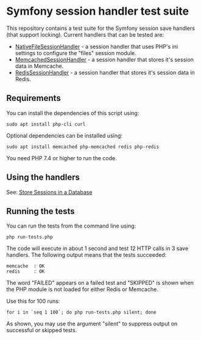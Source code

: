 # Symfony session handler test suite

This repository contains a test suite for the Symfony session save handlers (that support locking). Current handlers that can be tested are:

- [NativeFileSessionHandler](https://github.com/symfony/symfony/blob/6.2/src/Symfony/Component/HttpFoundation/Session/Storage/Handler/NativeFileSessionHandler.php) - a session handler that uses PHP's ini settings to configure the "files" session module.
- [MemcachedSessionHandler](https://github.com/symfony/symfony/blob/6.2/src/Symfony/Component/HttpFoundation/Session/Storage/Handler/MemcachedSessionHandler.php) - a session handler that stores it's session data in Memcache.
- [RedisSessionHandler](https://github.com/symfony/symfony/blob/6.2/src/Symfony/Component/HttpFoundation/Session/Storage/Handler/RedisSessionHandler.php) - a session handler that stores it's session data in Redis.

## Requirements

You can install the dependencies of this script using:

    sudo apt install php-cli curl

Optional dependencies can be installed using:

    sudo apt install memcached php-memcached redis php-redis

You need PHP 7.4 or higher to run the code.

## Using the handlers

See: [Store Sessions in a Database](https://symfony.com/doc/current/session/database.html)

## Running the tests

You can run the tests from the command line using:

    php run-tests.php

The code will execute in about 1 second and test 12 HTTP calls in 3 save handlers. The following output means that the tests succeeded:

    memcache  : OK
    redis     : OK

The word "FAILED" appears on a failed test and "SKIPPED" is shown when the PHP module is not loaded for either Redis or Memcache.

Use this for 100 runs:

    for i in `seq 1 100`; do php run-tests.php silent; done

As shown, you may use the argument "silent" to suppress output on successful or skipped tests.